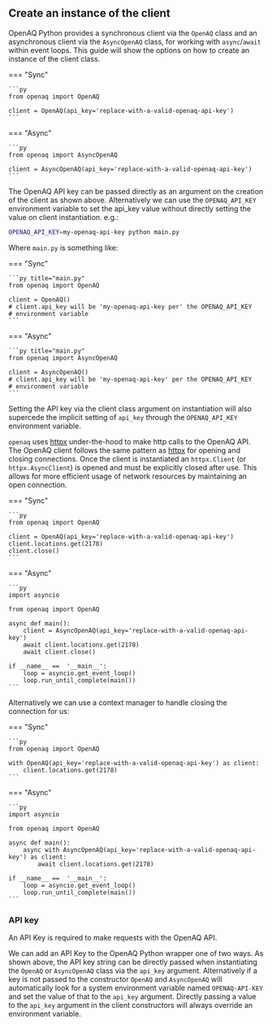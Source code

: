 ## Create an instance of the client

OpenAQ Python provides a synchronous client via the `OpenAQ` class and an asynchronous client via the `AsyncOpenAQ` class, for working with `async`/`await` within event loops. This guide will show the options on how to create an instance of the client class.

=== "Sync"

    ```py
    from openaq import OpenAQ

    client = OpenAQ(api_key='replace-with-a-valid-openaq-api-key')
    ```

=== "Async"

    ```py
    from openaq import AsyncOpenAQ

    client = AsyncOpenAQ(api_key='replace-with-a-valid-openaq-api-key')
    ```

The OpenAQ API key can be passed directly as an argument on the creation of the client as shown above. Alternatively we can use the `OPENAQ_API_KEY` environment variable to set the api_key value without directly setting the value on client instantiation. e.g.:

```sh
OPENAQ_API_KEY=my-openaq-api-key python main.py
```

Where `main.py` is something like:

=== "Sync"

    ```py title="main.py"
    from openaq import OpenAQ

    client = OpenAQ()
    # client.api_key will be 'my-openaq-api-key per' the OPENAQ_API_KEY
    # environment variable
    ```

=== "Async"

    ```py title="main.py"
    from openaq import AsyncOpenAQ

    client = AsyncOpenAQ()
    # client.api_key will be 'my-openaq-api-key' per the OPENAQ_API_KEY
    # environment variable
    ```

Setting the API key via the client class argument on instantiation will also supercede the implicit setting of `api_key` through the `OPENAQ_API_KEY` environment variable.

`openaq` uses [httpx](https://www.python-httpx.org/) under-the-hood to make http calls to the OpenAQ API. The OpenAQ client follows the same pattern as [httpx](https://www.python-httpx.org/) for opening and closing connections. Once the client is instantiated an `httpx.Client` (or `httpx.AsyncClient`) is opened and must be explicitly closed after use. This allows for more efficient usage of network resources by maintaining an open connection.

=== "Sync"

    ```py
    from openaq import OpenAQ

    client = OpenAQ(api_key='replace-with-a-valid-openaq-api-key')
    client.locations.get(2178)
    client.close()
    ```

=== "Async"

    ```py
    import asyncio

    from openaq import OpenAQ

    async def main():
        client = AsyncOpenAQ(api_key='replace-with-a-valid-openaq-api-key')
        await client.locations.get(2178)
        await client.close()

    if __name__ ==  '__main__':
        loop = asyncio.get_event_loop()
        loop.run_until_complete(main())
    ```

Alternatively we can use a context manager to handle closing the connection for us:

=== "Sync"

    ```py
    from openaq import OpenAQ

    with OpenAQ(api_key='replace-with-a-valid-openaq-api-key') as client:
        client.locations.get(2178)
    ```

=== "Async"

    ```py
    import asyncio

    from openaq import OpenAQ

    async def main():
        async with AsyncOpenAQ(api_key='replace-with-a-valid-openaq-api-key') as client:
            await client.locations.get(2178)

    if __name__ ==  '__main__':
        loop = asyncio.get_event_loop()
        loop.run_until_complete(main())
    ```


### API key

An API Key is required to make requests with the OpenAQ API. 

We can add an API Key to the OpenAQ Python wrapper one of two ways. As shown above, the API key string can be directly passed when instantiating the `OpenAQ` or `AsyncOpenAQ` class via the `api_key` argument. Alternatively if a key is not passed to the constructor `OpenAQ` and `AsyncOpenAQ` will automatically look for a system environment variable named `OPENAQ-API-KEY` and set the value of that to the `api_key` argument. Directly passing a value to the `api_key` argument in the client constructors will always override an environment variable.
